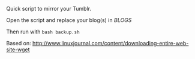 Quick script to mirror your Tumblr.


Open the script and replace your blog(s) in _BLOGS_

Then run with `bash backup.sh`

Based on: http://www.linuxjournal.com/content/downloading-entire-web-site-wget